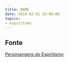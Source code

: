 ```yaml
---
title: NAME
date: 2019-02-01 19:00:00
topics: 
- espiritsmo
---
```







## Fonte
[Personangens do Espiritismo](https://personagensdoespiritismo.blogspot.com/2014/02/ermance-dufaux.html)

